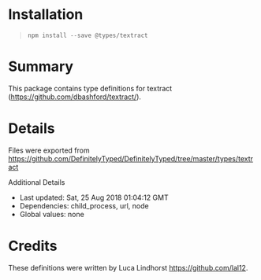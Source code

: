 # Installation
> `npm install --save @types/textract`

# Summary
This package contains type definitions for textract (https://github.com/dbashford/textract/).

# Details
Files were exported from https://github.com/DefinitelyTyped/DefinitelyTyped/tree/master/types/textract

Additional Details
 * Last updated: Sat, 25 Aug 2018 01:04:12 GMT
 * Dependencies: child_process, url, node
 * Global values: none

# Credits
These definitions were written by Luca Lindhorst <https://github.com/lal12>.
